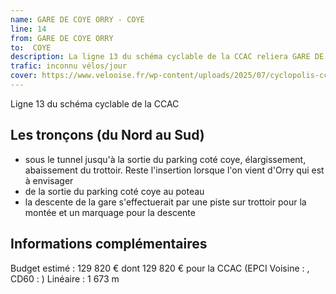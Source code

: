 ```yaml
---
name: GARE DE COYE ORRY - COYE
line: 14
from: GARE DE COYE ORRY 
to:  COYE 
description: La ligne 13 du schéma cyclable de la CCAC reliera GARE DE COYE ORRY  à COYE 
trafic: inconnu vélos/jour
cover: https://www.velooise.fr/wp-content/uploads/2025/07/cyclopolis-ccac-13.jpg
---
```

Ligne 13 du schéma cyclable de la CCAC  
## Les tronçons (du Nord au Sud)

- sous le tunnel jusqu'à la sortie du parking coté coye, élargissement, abaissement du trottoir. Reste l'insertion lorsque l'on vient d'Orry qui est à envisager
- de la sortie du parking coté coye au poteau
- la descente de la gare s'effectuerait par une piste sur trottoir pour la montée et un marquage pour la descente


## Informations complémentaires

Budget estimé : 129 820 € dont 129 820 € pour la CCAC (EPCI Voisine : , CD60 : )
Linéaire : 1 673 m


